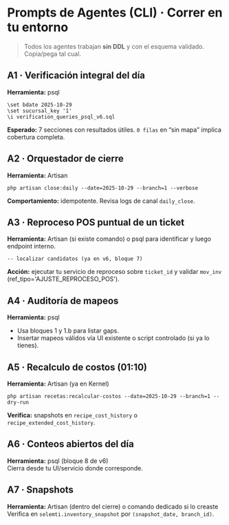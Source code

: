
# Prompts de Agentes (CLI) · Correr en tu entorno
> Todos los agentes trabajan **sin DDL** y con el esquema validado. Copia/pega tal cual.

## A1 · Verificación integral del día
**Herramienta:** psql  
```
\set bdate 2025-10-29
\set sucursal_key '1'
\i verification_queries_psql_v6.sql
```
**Esperado:** 7 secciones con resultados útiles. `0 filas` en “sin mapa” implica cobertura completa.

## A2 · Orquestador de cierre
**Herramienta:** Artisan  
```
php artisan close:daily --date=2025-10-29 --branch=1 --verbose
```
**Comportamiento:** idempotente. Revisa logs de canal `daily_close`.

## A3 · Reproceso POS puntual de un ticket
**Herramienta:** Artisan (si existe comando) o psql para identificar y luego endpoint interno.
```
-- localizar candidatos (ya en v6, bloque 7)
```
**Acción:** ejecutar tu servicio de reproceso sobre `ticket_id` y validar `mov_inv` (ref_tipo='AJUSTE_REPROCESO_POS').

## A4 · Auditoría de mapeos
**Herramienta:** psql  
- Usa bloques 1 y 1.b para listar gaps.
- Insertar mapeos válidos vía UI existente o script controlado (si ya lo tienes).

## A5 · Recalculo de costos (01:10)
**Herramienta:** Artisan (ya en Kernel)
```
php artisan recetas:recalcular-costos --date=2025-10-29 --branch=1 --dry-run
```
**Verifica:** snapshots en `recipe_cost_history` o `recipe_extended_cost_history`.

## A6 · Conteos abiertos del día
**Herramienta:** psql (bloque 8 de v6)  
Cierra desde tu UI/servicio donde corresponde.

## A7 · Snapshots
**Herramienta:** Artisan (dentro del cierre) o comando dedicado si lo creaste  
Verifica en `selemti.inventory_snapshot` por `(snapshot_date, branch_id)`.
